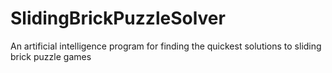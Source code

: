 # SlidingBrickPuzzleSolver
An artificial intelligence program for finding the quickest solutions to sliding brick puzzle games
